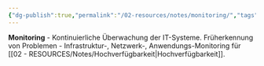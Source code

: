 ```yaml
---
{"dg-publish":true,"permalink":"/02-resources/notes/monitoring/","tags":["überwachung/systeme","früherkennung/probleme","it-sicherheit"],"noteIcon":"","updated":"2025-09-05T10:20:40.477+02:00"}
---
```



**Monitoring** - Kontinuierliche Überwachung der IT-Systeme.
Früherkennung von Problemen - Infrastruktur-, Netzwerk-, Anwendungs-Monitoring für [[02 - RESOURCES/Notes/Hochverfügbarkeit\|Hochverfügbarkeit]].